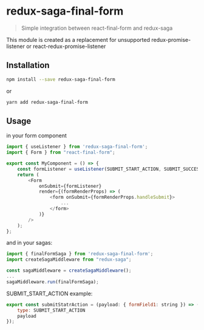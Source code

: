 redux-saga-final-form
=====================

> Simple integration between react-final-form and redux-saga

This module is created as a replacement for unsupported redux-promise-listener or react-redux-promise-listener

## Installation

```bash
npm install --save redux-saga-final-form
```
or
```bash
yarn add redux-saga-final-form
```

## Usage

in your form component

```javascript
import { useListener } from 'redux-saga-final-form';
import { Form } from "react-final-form";

export const MyComponent = () => {
    const formListener = useListener(SUBMIT_START_ACTION, SUBMIT_SUCCESS_ACTION, SUBMIT_FAIL_ACTION);
    return (
        <Form
            onSubmit={formListener}
            render={(formRenderProps) => (
                <form onSubmit={formRenderProps.handleSubmit}>
                    ...
                </form>
            )}
        />
    );
};
```

and in your sagas:

```javascript
import { finalFormSaga } from 'redux-saga-final-form';
import createSagaMiddleware from "redux-saga";

const sagaMiddleware = createSagaMiddleware();
...
sagaMiddleware.run(finalFormSaga);
```

SUBMIT_START_ACTION example:

```javascript
export const submitStatrAction = (payload: { formField1: string }) => ({
    type: SUBMIT_START_ACTION
    payload
});
```

